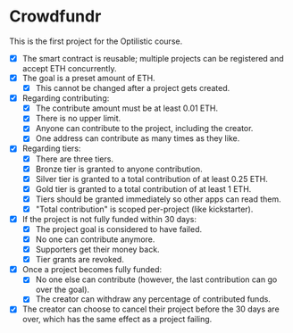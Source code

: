 # Crowdfundr

This is the first project for the Optilistic course.

- [x] The smart contract is reusable; multiple projects can be registered and accept ETH concurrently.
- [x] The goal is a preset amount of ETH.
  - [x] This cannot be changed after a project gets created.
- [x] Regarding contributing:
  - [x] The contribute amount must be at least 0.01 ETH.
  - [x] There is no upper limit.
  - [x] Anyone can contribute to the project, including the creator.
  - [x] One address can contribute as many times as they like.
- [x] Regarding tiers:
  - [x] There are three tiers.
  - [x] Bronze tier is granted to anyone contribution.
  - [x] Silver tier is granted to a total contribution of at least 0.25 ETH.
  - [x] Gold tier is granted to a total contribution of at least 1 ETH.
  - [x] Tiers should be granted immediately so other apps can read them.
  - [x] "Total contribution" is scoped per-project (like kickstarter).
- [x] If the project is not fully funded within 30 days:
  - [x] The project goal is considered to have failed.
  - [x] No one can contribute anymore.
  - [x] Supporters get their money back.
  - [x] Tier grants are revoked.
- [x] Once a project becomes fully funded:
  - [x] No one else can contribute (however, the last contribution can go over the goal).
  - [x] The creator can withdraw any percentage of contributed funds.
- [x] The creator can choose to cancel their project before the 30 days are over, which has the same effect as a project failing.
